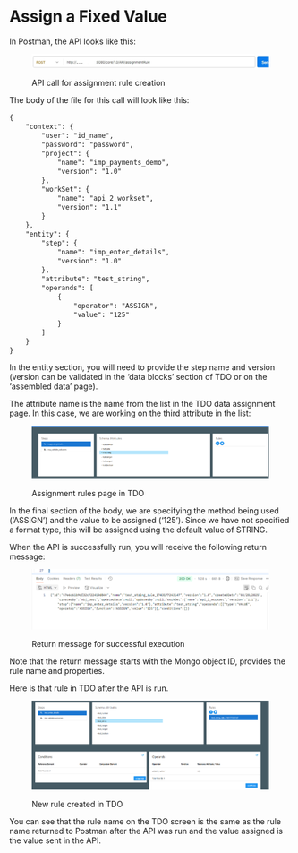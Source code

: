 # Assign a Fixed Value

In Postman, the API looks like this:

<figure><img src="../../../../../../.gitbook/assets/image (1).png" alt=""><figcaption><p>API call for assignment rule creation</p></figcaption></figure>

The body of the file for this call will look like this:

&#x20;

```
{
    "context": {
        "user": "id_name",
        "password": "password",
        "project": {
            "name": "imp_payments_demo",
            "version": "1.0"
        },
        "workSet": {
            "name": "api_2_workset",
            "version": "1.1"
        }
    },
    "entity": {
        "step": {
            "name": "imp_enter_details",
            "version": "1.0"
        },
        "attribute": "test_string",    
        "operands": [
            {
                "operator": "ASSIGN",
                "value": "125"
            }      
        ]
    }
}
```

&#x20;

In the entity section, you will need to provide the step name and version (version can be validated in the ‘data blocks’ section of TDO or on the ‘assembled data’ page).

&#x20;

The attribute name is the name from the list in the TDO data assignment page.  In this case, we are working on the third attribute in the list:

<figure><img src="../../../../../../.gitbook/assets/image (1) (1).png" alt=""><figcaption><p>Assignment rules page in TDO</p></figcaption></figure>

In the final section of the body, we are specifying the method being used (‘ASSIGN’) and the value to be assigned (‘125’).  Since we have not specified a format type, this will be assigned using the default value of STRING.

&#x20;

When the API is successfully run, you will receive the following return message:

<figure><img src="../../../../../../.gitbook/assets/image (2).png" alt=""><figcaption><p>Return message for successful execution</p></figcaption></figure>

Note that the return message starts with the Mongo object ID, provides the rule name and properties.&#x20;

&#x20;

Here is that rule in TDO after the API is run.

<figure><img src="../../../../../../.gitbook/assets/image (3).png" alt=""><figcaption><p>New rule created in TDO</p></figcaption></figure>

You can see that the rule name on the TDO screen is the same as the rule name returned to Postman after the API was run and the value assigned is the value sent in the API.
